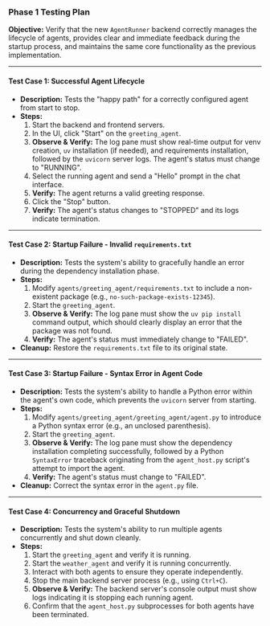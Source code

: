 ### Phase 1 Testing Plan

**Objective:** Verify that the new `AgentRunner` backend correctly manages the lifecycle of agents, provides clear and immediate feedback during the startup process, and maintains the same core functionality as the previous implementation.

---

#### **Test Case 1: Successful Agent Lifecycle**

*   **Description:** Tests the "happy path" for a correctly configured agent from start to stop.
*   **Steps:**
    1.  Start the backend and frontend servers.
    2.  In the UI, click "Start" on the `greeting_agent`.
    3.  **Observe & Verify:** The log pane must show real-time output for venv creation, `uv` installation (if needed), and requirements installation, followed by the `uvicorn` server logs. The agent's status must change to "RUNNING".
    4.  Select the running agent and send a "Hello" prompt in the chat interface.
    5.  **Verify:** The agent returns a valid greeting response.
    6.  Click the "Stop" button.
    7.  **Verify:** The agent's status changes to "STOPPED" and its logs indicate termination.

---

#### **Test Case 2: Startup Failure - Invalid `requirements.txt`**

*   **Description:** Tests the system's ability to gracefully handle an error during the dependency installation phase.
*   **Steps:**
    1.  Modify `agents/greeting_agent/requirements.txt` to include a non-existent package (e.g., `no-such-package-exists-12345`).
    2.  Start the `greeting_agent`.
    3.  **Observe & Verify:** The log pane must show the `uv pip install` command output, which should clearly display an error that the package was not found.
    4.  **Verify:** The agent's status must immediately change to "FAILED".
*   **Cleanup:** Restore the `requirements.txt` file to its original state.

---

#### **Test Case 3: Startup Failure - Syntax Error in Agent Code**

*   **Description:** Tests the system's ability to handle a Python error within the agent's own code, which prevents the `uvicorn` server from starting.
*   **Steps:**
    1.  Modify `agents/greeting_agent/greeting_agent/agent.py` to introduce a Python syntax error (e.g., an unclosed parenthesis).
    2.  Start the `greeting_agent`.
    3.  **Observe & Verify:** The log pane must show the dependency installation completing successfully, followed by a Python `SyntaxError` traceback originating from the `agent_host.py` script's attempt to import the agent.
    4.  **Verify:** The agent's status must change to "FAILED".
*   **Cleanup:** Correct the syntax error in the `agent.py` file.

---

#### **Test Case 4: Concurrency and Graceful Shutdown**

*   **Description:** Tests the system's ability to run multiple agents concurrently and shut down cleanly.
*   **Steps:**
    1.  Start the `greeting_agent` and verify it is running.
    2.  Start the `weather_agent` and verify it is running concurrently.
    3.  Interact with both agents to ensure they operate independently.
    4.  Stop the main backend server process (e.g., using `Ctrl+C`).
    5.  **Observe & Verify:** The backend server's console output must show logs indicating it is stopping each running agent.
    6.  Confirm that the `agent_host.py` subprocesses for both agents have been terminated.
